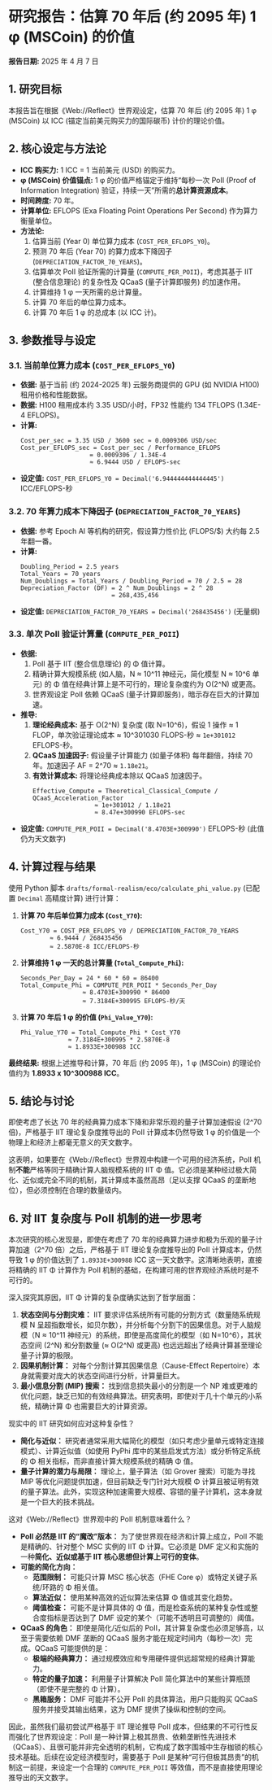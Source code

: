 # 研究报告：估算 70 年后 (约 2095 年) 1 φ (MSCoin) 的价值

**报告日期:** 2025 年 4 月 7 日

## 1. 研究目标

本报告旨在根据《Web://Reflect》世界观设定，估算 70 年后 (约 2095 年) 1 φ (MSCoin) 以 ICC (锚定当前美元购买力的国际碳币) 计价的理论价值。

## 2. 核心设定与方法论

- **ICC 购买力:** 1 ICC = 1 当前美元 (USD) 的购买力。
- **φ (MSCoin) 价值锚点:** 1 φ 的价值严格锚定于维持“每秒一次 PoII (Proof of Information Integration) 验证，持续一天”所需的**总计算资源成本**。
- **时间跨度:** 70 年。
- **计算单位:** EFLOPS (Exa Floating Point Operations Per Second) 作为算力衡量单位。
- **方法论:**
  1.  估算当前 (Year 0) 单位算力成本 (`COST_PER_EFLOPS_Y0`)。
  2.  预测 70 年后 (Year 70) 的算力成本下降因子 (`DEPRECIATION_FACTOR_70_YEARS`)。
  3.  估算单次 PoII 验证所需的计算量 (`COMPUTE_PER_POII`)，考虑其基于 IIT (整合信息理论) 的复杂性及 QCaaS (量子计算即服务) 的加速作用。
  4.  计算维持 1 φ 一天所需的总计算量。
  5.  计算 70 年后的单位算力成本。
  6.  计算 70 年后 1 φ 的总成本 (以 ICC 计)。

## 3. 参数推导与设定

### 3.1. 当前单位算力成本 (`COST_PER_EFLOPS_Y0`)

- **依据:** 基于当前 (约 2024-2025 年) 云服务商提供的 GPU (如 NVIDIA H100) 租用价格和性能数据。
- **数据:** H100 租用成本约 3.35 USD/小时，FP32 性能约 134 TFLOPS (1.34E-4 EFLOPS)。
- **计算:**
  ```
  Cost_per_sec = 3.35 USD / 3600 sec ≈ 0.0009306 USD/sec
  Cost_per_EFLOPS_sec = Cost_per_sec / Performance_EFLOPS
                     = 0.0009306 / 1.34E-4
                     ≈ 6.9444 USD / EFLOPS-sec
  ```
- **设定值:** `COST_PER_EFLOPS_Y0 = Decimal('6.944444444444445')` ICC/EFLOPS-秒

### 3.2. 70 年算力成本下降因子 (`DEPRECIATION_FACTOR_70_YEARS`)

- **依据:** 参考 Epoch AI 等机构的研究，假设算力性价比 (FLOPS/$) 大约每 2.5 年翻一番。
- **计算:**
  ```
  Doubling_Period = 2.5 years
  Total_Years = 70 years
  Num_Doublings = Total_Years / Doubling_Period = 70 / 2.5 = 28
  Depreciation_Factor (DF) = 2 ^ Num_Doublings = 2 ^ 28
                           = 268,435,456
  ```
- **设定值:** `DEPRECIATION_FACTOR_70_YEARS = Decimal('268435456')` (无量纲)

### 3.3. 单次 PoII 验证计算量 (`COMPUTE_PER_POII`)

- **依据:**
  1.  PoII 基于 IIT (整合信息理论) 的 Φ 值计算。
  2.  精确计算大规模系统 (如人脑，N ≈ 10^11 神经元，简化模型 N ≈ 10^6 单元) 的 Φ 值在经典计算上是不可行的，理论复杂度约为 O(2^N) 或更高。
  3.  世界观设定 PoII 依赖 QCaaS (量子计算即服务)，暗示存在巨大的计算加速。
- **推导:**
  1.  **理论经典成本:** 基于 O(2^N) 复杂度 (取 N=10^6)，假设 1 操作 ≈ 1 FLOP，单次验证理论成本 ≈ 10^301030 FLOPS-秒 ≈ `1e+301012` EFLOPS-秒。
  2.  **QCaaS 加速因子:** 假设量子计算能力 (如量子体积) 每年翻倍，持续 70 年。加速因子 AF = 2^70 ≈ `1.18e21`。
  3.  **有效计算成本:** 将理论经典成本除以 QCaaS 加速因子。
      ```
      Effective_Compute = Theoretical_Classical_Compute / QCaaS_Acceleration_Factor
                       ≈ 1e+301012 / 1.18e21
                       ≈ 8.47e+300990 EFLOPS-sec
      ```
- **设定值:** `COMPUTE_PER_POII = Decimal('8.4703E+300990')` EFLOPS-秒 (此值仍为天文数字)

## 4. 计算过程与结果

使用 Python 脚本 `drafts/formal-realism/eco/calculate_phi_value.py` (已配置 `Decimal` 高精度计算) 进行计算：

1.  **计算 70 年后单位算力成本 (`Cost_Y70`):**
    ```
    Cost_Y70 = COST_PER_EFLOPS_Y0 / DEPRECIATION_FACTOR_70_YEARS
            ≈ 6.9444 / 268435456
            ≈ 2.5870E-8 ICC/EFLOPS-秒
    ```
2.  **计算维持 1 φ 一天的总计算量 (`Total_Compute_Phi`):**
    ```
    Seconds_Per_Day = 24 * 60 * 60 = 86400
    Total_Compute_Phi = COMPUTE_PER_POII * Seconds_Per_Day
                     ≈ 8.4703E+300990 * 86400
                     ≈ 7.3184E+300995 EFLOPS-秒/天
    ```
3.  **计算 70 年后 1 φ 的价值 (`Phi_Value_Y70`):**
    ```
    Phi_Value_Y70 = Total_Compute_Phi * Cost_Y70
                 ≈ 7.3184E+300995 * 2.5870E-8
                 ≈ 1.8933E+300988 ICC
    ```

**最终结果:** 根据上述推导和计算，70 年后 (约 2095 年)，1 φ (MSCoin) 的理论价值约为 **1.8933 x 10^300988 ICC**。

## 5. 结论与讨论

即使考虑了长达 70 年的经典算力成本下降和非常乐观的量子计算加速假设 (2^70 倍)，严格基于 IIT 理论复杂度推导出的 PoII 计算成本仍然导致 1 φ 的价值是一个物理上和经济上都毫无意义的天文数字。

这表明，如果要在《Web://Reflect》世界观中构建一个可用的经济系统，PoII 机制**不能**严格等同于精确计算人脑规模系统的 IIT Φ 值。它必须是某种经过极大简化、近似或完全不同的机制，其计算成本虽然高昂（足以支撑 QCaaS 的垄断地位），但必须控制在合理的数量级内。

## 6. 对 IIT 复杂度与 PoII 机制的进一步思考

本次研究的核心发现是，即使在考虑了 70 年的经典算力进步和极为乐观的量子计算加速（2^70 倍）之后，严格基于 IIT 理论复杂度推导出的 PoII 计算成本，仍然导致 1 φ 的价值达到了 `1.8933E+300988` ICC 这一天文数字。这清晰地表明，直接将精确的 IIT Φ 计算作为 PoII 机制的基础，在构建可用的世界观经济系统时是不可行的。

深入探究其原因，IIT Φ 计算的复杂度确实达到了哲学层面：

1.  **状态空间与分割灾难：** IIT 要求评估系统所有可能的分割方式（数量随系统规模 N 呈超指数增长，如贝尔数），并分析每个分割下的因果信息。对于人脑规模（N ≈ 10^11 神经元）的系统，即使是高度简化的模型（如 N=10^6），其状态空间 (2^N) 和分割数量 (≈ O(2^N) 或更高) 也远远超出了经典计算甚至理论量子计算的极限。
2.  **因果机制计算：** 对每个分割计算其因果信息（Cause-Effect Repertoire）本身就需要对庞大的状态空间进行分析，计算量巨大。
3.  **最小信息分割 (MIP) 搜索：** 找到信息损失最小的分割是一个 NP 难或更难的优化问题，缺乏已知的有效经典算法。研究表明，即使对于几十个单元的小系统，精确计算 Φ 也需要巨大的计算资源。

现实中的 IIT 研究如何应对这种复杂性？

- **简化与近似：** 研究者通常采用大幅简化的模型（如只考虑少量单元或特定连接模式）、计算近似值（如使用 PyPhi 库中的某些启发式方法）或分析特定系统的 Φ 相关指标，而非直接计算大规模系统的精确 Φ 值。
- **量子计算的潜力与局限：** 理论上，量子算法（如 Grover 搜索）可能为寻找 MIP 等优化问题提供加速，但目前缺乏专门针对大规模 Φ 计算且被证明有效的量子算法。此外，实现这种加速需要大规模、容错的量子计算机，这本身就是一个巨大的技术挑战。

这对《Web://Reflect》世界观中的 PoII 机制意味着什么？

- **PoII 必然是 IIT 的“魔改”版本：** 为了使世界观在经济和计算上成立，PoII 不能是精确的、针对整个 MSC 实例的 IIT Φ 计算。它必须是 DMF 定义和实施的一种**简化、近似或基于 IIT 核心思想但计算上可行的变体**。
- **可能的简化方向：**
  - **范围限制：** 可能只计算 MSC 核心状态（FHE Core φ）或特定关键子系统/环路的 Φ 相关值。
  - **算法近似：** 使用某种高效的近似算法来估算 Φ 值或其变化趋势。
  - **阈值检查：** 可能不是计算具体的 Φ 值，而是检查系统的某种复杂性或整合度指标是否达到了 DMF 设定的某个（可能不透明且可调整的）阈值。
- **QCaaS 的角色：** 即使是简化/近似后的 PoII，其计算复杂度也必须足够高，以至于需要依赖 DMF 垄断的 QCaaS 服务才能在规定时间内（每秒一次）完成。QCaaS 可能提供的是：
  - **极端的经典算力：** 通过规模效应和专用硬件提供远超常规的经典计算能力。
  - **特定的量子加速：** 利用量子计算解决 PoII 简化算法中的某些计算瓶颈（即使不是完整的 Φ 计算）。
  - **黑箱服务：** DMF 可能并不公开 PoII 的具体算法，用户只能购买 QCaaS 服务并接受其输出结果，这为 DMF 提供了操纵和控制的空间。

因此，虽然我们最初尝试严格基于 IIT 理论推导 PoII 成本，但结果的不可行性反而强化了世界观设定：PoII 是一种计算上极其昂贵、依赖垄断性先进技术（QCaaS）、且很可能并非完全透明的机制，它构成了数字围城中生存枷锁的核心技术基础。后续在设定经济模型时，需要基于 PoII 是某种“可行但极其昂贵”的机制这一前提，来设定一个合理的 `COMPUTE_PER_POII` 等效值，而不是直接使用理论推导出的天文数字。
